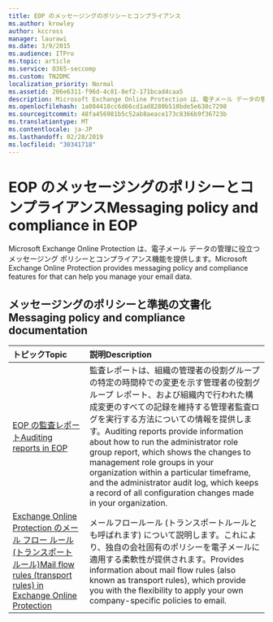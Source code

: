 ```yaml
---
title: EOP のメッセージングのポリシーとコンプライアンス
ms.author: krowley
author: kccross
manager: laurawi
ms.date: 3/9/2015
ms.audience: ITPro
ms.topic: article
ms.service: O365-seccomp
ms.custom: TN2DMC
localization_priority: Normal
ms.assetid: 206e6311-f96d-4c81-8ef2-171bcad4caa5
description: Microsoft Exchange Online Protection は、電子メール データの管理に役立つメッセージング ポリシーとコンプライアンス機能を提供します。
ms.openlocfilehash: 1a084418cc6d66cd1ad8280b510bde5e630c7298
ms.sourcegitcommit: 48fa456981b5c52ab8aeace173c8366b9f36723b
ms.translationtype: MT
ms.contentlocale: ja-JP
ms.lasthandoff: 02/28/2019
ms.locfileid: "30341718"
---
```

# <a name="messaging-policy-and-compliance-in-eop"></a><span data-ttu-id="625f7-103">EOP のメッセージングのポリシーとコンプライアンス</span><span class="sxs-lookup"><span data-stu-id="625f7-103">Messaging policy and compliance in EOP</span></span>

<span data-ttu-id="625f7-104">Microsoft Exchange Online Protection は、電子メール データの管理に役立つメッセージング ポリシーとコンプライアンス機能を提供します。</span><span class="sxs-lookup"><span data-stu-id="625f7-104">Microsoft Exchange Online Protection provides messaging policy and compliance features for that can help you manage your email data.</span></span>
  
## <a name="messaging-policy-and-compliance-documentation"></a><span data-ttu-id="625f7-105">メッセージングのポリシーと準拠の文書化</span><span class="sxs-lookup"><span data-stu-id="625f7-105">Messaging policy and compliance documentation</span></span>

|<span data-ttu-id="625f7-106">**トピック**</span><span class="sxs-lookup"><span data-stu-id="625f7-106">**Topic**</span></span>|<span data-ttu-id="625f7-107">**説明**</span><span class="sxs-lookup"><span data-stu-id="625f7-107">**Description**</span></span>|
|:-----|:-----|
|[<span data-ttu-id="625f7-108">EOP の監査レポート</span><span class="sxs-lookup"><span data-stu-id="625f7-108">Auditing reports in EOP</span></span>](auditing-reports-in-eop.md)|<span data-ttu-id="625f7-109">監査レポートは、組織の管理者の役割グループの特定の時間枠での変更を示す管理者の役割グループ レポート、および組織内で行われた構成変更のすべての記録を維持する管理者監査ログを実行する方法についての情報を提供します。</span><span class="sxs-lookup"><span data-stu-id="625f7-109">Auditing reports provide information about how to run the administrator role group report, which shows the changes to management role groups in your organization within a particular timeframe, and the administrator audit log, which keeps a record of all configuration changes made in your organization.</span></span>|
|[<span data-ttu-id="625f7-110">Exchange Online Protection のメール フロー ルール (トランスポート ルール)</span><span class="sxs-lookup"><span data-stu-id="625f7-110">Mail flow rules (transport rules) in Exchange Online Protection</span></span>](mail-flow-rules-transport-rules-0.md)|<span data-ttu-id="625f7-111">メールフロールール (トランスポートルールとも呼ばれます) について説明します。これにより、独自の会社固有のポリシーを電子メールに適用する柔軟性が提供されます。</span><span class="sxs-lookup"><span data-stu-id="625f7-111">Provides information about mail flow rules (also known as transport rules), which provide you with the flexibility to apply your own company-specific policies to email.</span></span>|
